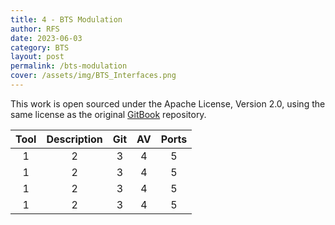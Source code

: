```yaml
---
title: 4 - BTS Modulation
author: RFS
date: 2023-06-03
category: BTS
layout: post
permalink: /bts-modulation
cover: /assets/img/BTS_Interfaces.png
---
```


This work is open sourced under the Apache License, Version 2.0, using the
same license as the original [GitBook](https://github.com/GitbookIO/gitbook) repository.

<div class="table-wrapper" markdown="block">

|Tool|Description|Git|AV|Ports|
|:-:|:-:|:-:|:-:|:-:|
|1|2|3|4|5|
|1|2|3|4|5|
|1|2|3|4|5|
|1|2|3|4|5|

</div>